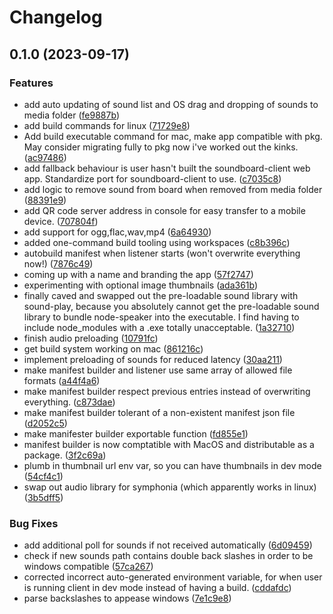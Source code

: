# Changelog

## 0.1.0 (2023-09-17)


### Features

* add auto updating of sound list and OS drag and dropping of sounds to media folder ([fe9887b](https://github.com/mikedsharp/soundboard/commit/fe9887bb46414bc43127ccd9c4c25e500ac80b04))
* add build commands for linux ([71729e8](https://github.com/mikedsharp/soundboard/commit/71729e859c78c99ca1a37bee05680b2a426e12ac))
* Add build executable command for mac, make app compatible with pkg. May consider migrating fully to pkg now i've worked out the kinks. ([ac97486](https://github.com/mikedsharp/soundboard/commit/ac97486774cad0cc8d4217ab20594e1a40a38ad2))
* add fallback behaviour is user hasn't built the soundboard-client web app. Standardize port for soundboard-client to use. ([c7035c8](https://github.com/mikedsharp/soundboard/commit/c7035c8c3c8442c9e02b56cae3e832f712312587))
* add logic to remove sound from board when removed from media folder ([88391e9](https://github.com/mikedsharp/soundboard/commit/88391e971653f1e5f049749b0c0168df13fc3f5e))
* add QR code server address in console for easy transfer to a mobile device. ([707804f](https://github.com/mikedsharp/soundboard/commit/707804f3c1f15eb7bdef56ad6218c5e177b32892))
* add support for ogg,flac,wav,mp4 ([6a64930](https://github.com/mikedsharp/soundboard/commit/6a6493090043baa7a6aa9448c5339b3c7fe9e7bd))
* added one-command build tooling using workspaces ([c8b396c](https://github.com/mikedsharp/soundboard/commit/c8b396c8f8590b22693043b65f46b595b556bc0d))
* autobuild manifest when listener starts (won't overwrite everything now!) ([7876c49](https://github.com/mikedsharp/soundboard/commit/7876c496e313aa800498acccfc0183bc7213c702))
* coming up with a name and branding the app ([57f2747](https://github.com/mikedsharp/soundboard/commit/57f27474049ad457087f2c7f43dc517c4da1e8ff))
* experimenting with optional image thumbnails ([ada361b](https://github.com/mikedsharp/soundboard/commit/ada361b6af5cb913916196f3c7ac5f9e3fd97c70))
* finally caved and swapped out the pre-loadable sound library with sound-play, because you absolutely cannot get the pre-loadable sound library to bundle node-speaker into the executable. I find having to include node_modules with a .exe totally unacceptable. ([1a32710](https://github.com/mikedsharp/soundboard/commit/1a32710f959734d9b503aa4884acd3888e269e55))
* finish audio preloading ([10791fc](https://github.com/mikedsharp/soundboard/commit/10791fcb1d1184702792cf86f6e34dc75a2f18b3))
* get build system working on mac ([861216c](https://github.com/mikedsharp/soundboard/commit/861216ced305a34e152347e97e19cd0f7fd1385a))
* implement preloading of sounds for reduced latency ([30aa211](https://github.com/mikedsharp/soundboard/commit/30aa211974279e68634dbfe26358d867cb6327b4))
* make manifest builder and listener use same array of allowed file formats ([a44f4a6](https://github.com/mikedsharp/soundboard/commit/a44f4a688046cabff7594a5cf666c434ed6e34b2))
* make manifest builder respect previous entries instead of overwriting everything. ([c873dae](https://github.com/mikedsharp/soundboard/commit/c873daeccb0a2ce0b912e658b39aa4780e287925))
* make manifest builder tolerant of a non-existent manifest json file ([d2052c5](https://github.com/mikedsharp/soundboard/commit/d2052c5fbb642436515052e2e3b7063b132b3cff))
* make manifester builder exportable function ([fd855e1](https://github.com/mikedsharp/soundboard/commit/fd855e11aa94a847e55c97995c90fffc53ad46a1))
* manifest builder is now comptatible with MacOS and distributable as a package. ([3f2c69a](https://github.com/mikedsharp/soundboard/commit/3f2c69ab42f88c7260722066eca3e235cda3e6b7))
* plumb in thumbnail url env var, so you can have thumbnails in dev mode ([54cf4c1](https://github.com/mikedsharp/soundboard/commit/54cf4c14d3703e4716959d6fc8c4536dbcdea79d))
* swap out audio library for symphonia (which apparently works in linux) ([3b5dff5](https://github.com/mikedsharp/soundboard/commit/3b5dff535b5ecffaeb1b62729a754d498b26b72f))


### Bug Fixes

* add additional poll for sounds if not received automatically ([6d09459](https://github.com/mikedsharp/soundboard/commit/6d0945901aa28845ec0cf3659c410e7d0923aea8))
* check if new sounds path contains double back slashes in order to be windows compatible ([57ca267](https://github.com/mikedsharp/soundboard/commit/57ca26788f067e5cc73899255de327ec4d6ff9fe))
* corrected incorrect auto-generated environment variable, for when user is running client in dev mode instead of having a build. ([cddafdc](https://github.com/mikedsharp/soundboard/commit/cddafdc2116fcee71eb91faace3e8dbcd849da23))
* parse backslashes to appease windows ([7e1c9e8](https://github.com/mikedsharp/soundboard/commit/7e1c9e84308f547fe5e249a3c53566f65fc73509))
